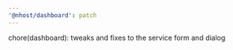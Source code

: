 ```yaml
---
'@nhost/dashboard': patch
---
```


chore(dashboard): tweaks and fixes to the service form and dialog

